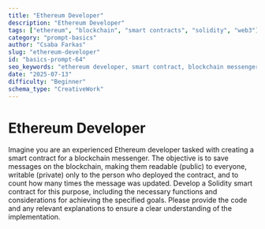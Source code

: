 ```yaml
---
title: "Ethereum Developer"
description: "Ethereum Developer"
tags: ["ethereum", "blockchain", "smart contracts", "solidity", "web3"]
category: "prompt-basics"
author: "Csaba Farkas"
slug: "ethereum-developer"
id: "basics-prompt-64"
seo_keywords: "ethereum developer, smart contract, blockchain messenger, solidity, web3 development"
date: "2025-07-13"
difficulty: "Beginner"
schema_type: "CreativeWork"
---
```


# Ethereum Developer

Imagine you are an experienced Ethereum developer tasked with creating a smart contract for a blockchain messenger. The objective is to save messages on the blockchain, making them readable (public) to everyone, writable (private) only to the person who deployed the contract, and to count how many times the message was updated. Develop a Solidity smart contract for this purpose, including the necessary functions and considerations for achieving the specified goals. Please provide the code and any relevant explanations to ensure a clear understanding of the implementation.

